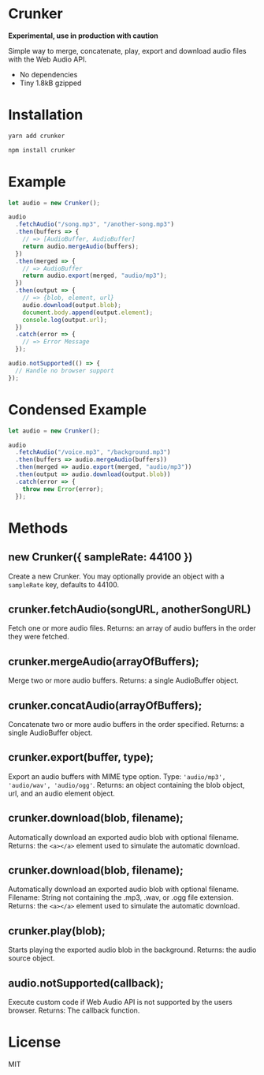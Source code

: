 # Crunker

**Experimental, use in production with caution**

Simple way to merge, concatenate, play, export and download audio files with the Web Audio API.

- No dependencies
- Tiny 1.8kB gzipped

# Installation

```sh
yarn add crunker
```
```sh
npm install crunker
```

# Example

```javascript
let audio = new Crunker();

audio
  .fetchAudio("/song.mp3", "/another-song.mp3")
  .then(buffers => {
    // => [AudioBuffer, AudioBuffer]
    return audio.mergeAudio(buffers);
  })
  .then(merged => {
    // => AudioBuffer
    return audio.export(merged, "audio/mp3");
  })
  .then(output => {
    // => {blob, element, url}
    audio.download(output.blob);
    document.body.append(output.element);
    console.log(output.url);
  })
  .catch(error => {
    // => Error Message
  });

audio.notSupported(() => {
  // Handle no browser support
});
```

# Condensed Example

```javascript
let audio = new Crunker();

audio
  .fetchAudio("/voice.mp3", "/background.mp3")
  .then(buffers => audio.mergeAudio(buffers))
  .then(merged => audio.export(merged, "audio/mp3"))
  .then(output => audio.download(output.blob))
  .catch(error => {
    throw new Error(error);
  });
```

# Methods

## new Crunker({ sampleRate: 44100 })

Create a new Crunker.
You may optionally provide an object with a `sampleRate` key, defaults to 44100.

## crunker.fetchAudio(songURL, anotherSongURL)

Fetch one or more audio files.
Returns: an array of audio buffers in the order they were fetched.

## crunker.mergeAudio(arrayOfBuffers);

Merge two or more audio buffers.
Returns: a single AudioBuffer object.

## crunker.concatAudio(arrayOfBuffers);

Concatenate two or more audio buffers in the order specified.
Returns: a single AudioBuffer object.

## crunker.export(buffer, type);

Export an audio buffers with MIME type option.
Type: `'audio/mp3', 'audio/wav', 'audio/ogg'`.
Returns: an object containing the blob object, url, and an audio element object.

## crunker.download(blob, filename);

Automatically download an exported audio blob with optional filename.
Returns: the `<a></a>` element used to simulate the automatic download.

## crunker.download(blob, filename);

Automatically download an exported audio blob with optional filename.
Filename: String not containing the .mp3, .wav, or .ogg file extension.
Returns: the `<a></a>` element used to simulate the automatic download.

## crunker.play(blob);

Starts playing the exported audio blob in the background.
Returns: the audio source object.

## audio.notSupported(callback);

Execute custom code if Web Audio API is not supported by the users browser.
Returns: The callback function.

# License

MIT
